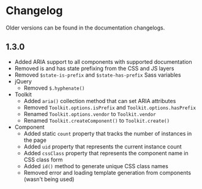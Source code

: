 # Changelog #

Older versions can be found in the documentation changelogs.

## 1.3.0 ##

* Added ARIA support to all components with supported documentation
* Removed is and has state prefixing from the CSS and JS layers
* Removed `$state-is-prefix` and `$state-has-prefix` Sass variables
* jQuery
    * Removed `$.hyphenate()`
* Toolkit
    * Added `aria()` collection method that can set ARIA attributes
    * Removed `Toolkit.options.isPrefix` and `Toolkit.options.hasPrefix`
    * Renamed `Toolkit.options.vendor` to `Toolkit.vendor`
    * Renamed `Toolkit.createComponent()` to `Toolkit.create()`
* Component
    * Added static `count` property that tracks the number of instances in the page
    * Added `uid` property that represents the current instance count
    * Added `cssClass` property that represents the component name in CSS class form
    * Added `id()` method to generate unique CSS class names
    * Removed error and loading template generation from components (wasn't being used)
